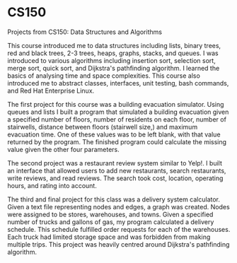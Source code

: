 CS150
=====

Projects from CS150: Data Structures and Algorithms

This course introduced me to data structures including lists, binary trees, red and black trees, 2-3 trees, heaps, graphs, stacks, and queues.  I was introduced to various algorithms including insertion sort, selection sort, merge sort, quick sort, and Dijkstra's pathfinding algorithm.  I learned the basics of analysing time and space complexities.  This course also introduced me to abstract classes, interfaces, unit testing, bash commands, and Red Hat Enterprise Linux.

The first project for this course was a building evacuation simulator.  Using queues and lists I built a program that simulated a building evacuation given a specified number of floors, number of residents on each floor, number of stairwells, distance between floors (stairwell size,) and maximum evacuation time.  One of these values was to be left blank, with that value returned by the program.  The finished program could calculate the missing value given the other four parameters.

The second project was a restaurant review system similar to Yelp!.   I built an interface that allowed users to add new restaurants, search restaurants, write reviews, and read reviews.  The search took cost, location, operating hours, and rating into account.

The third and final project for this class was a delivery system calculator.  Given a text file representing nodes and edges, a graph was created.  Nodes were assigned to be stores, warehouses, and towns.  Given a specified number of trucks and gallons of gas, my program calculated a delivery schedule.  This schedule fulfilled order requests for each of the warehouses.  Each truck had limited storage space and was forbidden from making multiple trips.  This project was heavily centred around Dijkstra's pathfinding algorithm.
